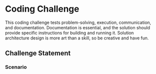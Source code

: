# Coding Challenge
This coding challenge tests problem-solving, execution, communication, and documentation. Documentation is essential, and the solution should provide specific instructions for building and running it. 
Solution architecture design is more art than a skill, so be creative and have fun.

## Challenge Statement
### Scenario
